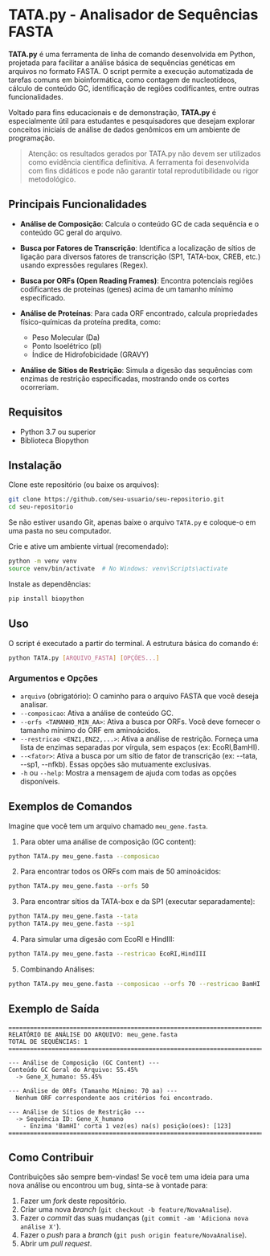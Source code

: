 # TATA.py - Analisador de Sequências FASTA

**TATA.py** é uma ferramenta de linha de comando desenvolvida em Python, projetada para facilitar a análise básica de sequências genéticas em arquivos no formato FASTA. O script permite a execução automatizada de tarefas comuns em bioinformática, como contagem de nucleotídeos, cálculo de conteúdo GC, identificação de regiões codificantes, entre outras funcionalidades.

Voltado para fins educacionais e de demonstração, **TATA.py** é especialmente útil para estudantes e pesquisadores que desejam explorar conceitos iniciais de análise de dados genômicos em um ambiente de programação.

> Atenção: os resultados gerados por TATA.py não devem ser utilizados como evidência científica definitiva. A ferramenta foi desenvolvida com fins didáticos e pode não garantir total reprodutibilidade ou rigor metodológico.

## Principais Funcionalidades

* **Análise de Composição**: Calcula o conteúdo GC de cada sequência e o conteúdo GC geral do arquivo.

* **Busca por Fatores de Transcrição**: Identifica a localização de sítios de ligação para diversos fatores de transcrição (SP1, TATA-box, CREB, etc.) usando expressões regulares (Regex).

* **Busca por ORFs (Open Reading Frames)**: Encontra potenciais regiões codificantes de proteínas (genes) acima de um tamanho mínimo especificado.

* **Análise de Proteínas**: Para cada ORF encontrado, calcula propriedades físico-químicas da proteína predita, como:

  * Peso Molecular (Da)
  * Ponto Isoelétrico (pI)
  * Índice de Hidrofobicidade (GRAVY)

* **Análise de Sítios de Restrição**: Simula a digesão das sequências com enzimas de restrição especificadas, mostrando onde os cortes ocorreriam.

## Requisitos

* Python 3.7 ou superior
* Biblioteca Biopython

## Instalação

Clone este repositório (ou baixe os arquivos):

```bash
git clone https://github.com/seu-usuario/seu-repositorio.git
cd seu-repositorio
```

Se não estiver usando Git, apenas baixe o arquivo `TATA.py` e coloque-o em uma pasta no seu computador.

Crie e ative um ambiente virtual (recomendado):

```bash
python -m venv venv
source venv/bin/activate  # No Windows: venv\Scripts\activate
```

Instale as dependências:

```bash
pip install biopython
```

## Uso

O script é executado a partir do terminal. A estrutura básica do comando é:

```bash
python TATA.py [ARQUIVO_FASTA] [OPÇÕES...]
```

### Argumentos e Opções

* `arquivo` (obrigatório): O caminho para o arquivo FASTA que você deseja analisar.
* `--composicao`: Ativa a análise de conteúdo GC.
* `--orfs <TAMANHO_MIN_AA>`: Ativa a busca por ORFs. Você deve fornecer o tamanho mínimo do ORF em aminoácidos.
* `--restricao <ENZ1,ENZ2,...>`: Ativa a análise de restrição. Forneça uma lista de enzimas separadas por vírgula, sem espaços (ex: EcoRI,BamHI).
* `--<fator>`: Ativa a busca por um sítio de fator de transcrição (ex: --tata, --sp1, --nfkb). Essas opções são mutuamente exclusivas.
* `-h` ou `--help`: Mostra a mensagem de ajuda com todas as opções disponíveis.

## Exemplos de Comandos

Imagine que você tem um arquivo chamado `meu_gene.fasta`.

1. Para obter uma análise de composição (GC content):

```bash
python TATA.py meu_gene.fasta --composicao
```

2. Para encontrar todos os ORFs com mais de 50 aminoácidos:

```bash
python TATA.py meu_gene.fasta --orfs 50
```

3. Para encontrar sítios da TATA-box e da SP1 (executar separadamente):

```bash
python TATA.py meu_gene.fasta --tata
python TATA.py meu_gene.fasta --sp1
```

4. Para simular uma digesão com EcoRI e HindIII:

```bash
python TATA.py meu_gene.fasta --restricao EcoRI,HindIII
```

5. Combinando Análises:

```bash
python TATA.py meu_gene.fasta --composicao --orfs 70 --restricao BamHI
```

## Exemplo de Saída

```text
================================================================================
RELATÓRIO DE ANÁLISE DO ARQUIVO: meu_gene.fasta
TOTAL DE SEQUÊNCIAS: 1
================================================================================

--- Análise de Composição (GC Content) ---
Conteúdo GC Geral do Arquivo: 55.45%
  -> Gene_X_humano: 55.45%

--- Análise de ORFs (Tamanho Mínimo: 70 aa) ---
  Nenhum ORF correspondente aos critérios foi encontrado.

--- Análise de Sítios de Restrição ---
  -> Sequência ID: Gene_X_humano
    - Enzima 'BamHI' corta 1 vez(es) na(s) posição(oes): [123]
================================================================================
```

## Como Contribuir

Contribuições são sempre bem-vindas! Se você tem uma ideia para uma nova análise ou encontrou um bug, sinta-se à vontade para:

1. Fazer um *fork* deste repositório.
2. Criar uma nova *branch* (`git checkout -b feature/NovaAnalise`).
3. Fazer o *commit* das suas mudanças (`git commit -am 'Adiciona nova análise X'`).
4. Fazer o *push* para a *branch* (`git push origin feature/NovaAnalise`).
5. Abrir um *pull request*.
